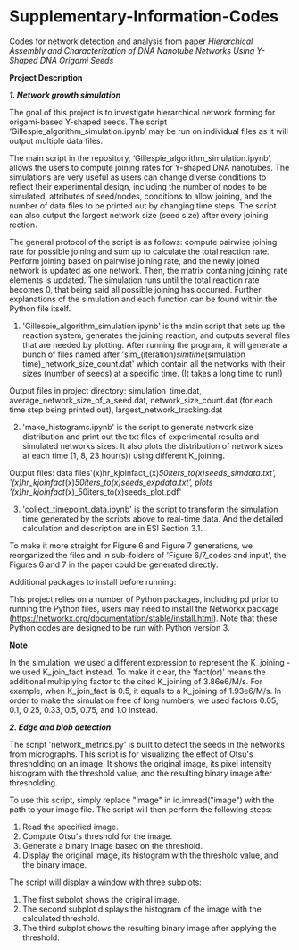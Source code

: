 # Supplementary-Information-Codes
Codes for network detection and analysis from paper _Hierarchical Assembly and Characterization of DNA Nanotube Networks Using Y-Shaped DNA Origami Seeds_

**Project Description**

***1. Network growth simulation***

The goal of this project is to investigate hierarchical network forming for origami-based Y-shaped seeds. The script ‘Gillespie_algorithm_simulation.ipynb’ may be run on individual files as it will output multiple data files. 

The main script in the repository, ‘Gillespie_algorithm_simulation.ipynb’, allows the users to compute joining rates for Y-shaped DNA nanotubes. The simulations are very useful as users can change diverse conditions to reflect their experimental design, including the number of nodes to be simulated, attributes of seed/nodes, conditions to allow joining, and the number of data files to be printed out by changing time steps. The script can also output the largest network size (seed size) after every joining rection. 

The general protocol of the script is as follows: compute pairwise joining rate for possible joining and sum up to calculate the total reaction rate. Perform joining based on pairwise joining rate, and the newly joined network is updated as one network. Then, the matrix containing joining rate elements is updated. The simulation runs until the total reaction rate becomes 0, that being said all possible joining has occurred. Further explanations of the simulation and each function can be found within the Python file itself.

1. 'Gillespie_algorithm_simulation.ipynb' is the main script that sets up the reaction system, generates the joining reaction, and outputs several files that are needed by plotting. After running the program, it will generate a bunch of files named after 'sim_(iteration)_simtime_(simulation time)_network_size_count.dat' which contain all the networks with their sizes (number of seeds) at a specific time. (It takes a long time to run!)

Output files in project directory: simulation_time.dat, average_network_size_of_a_seed.dat, network_size_count.dat (for each time step being printed out), largest_network_tracking.dat

2. 'make_histograms.ipynb' is the script to generate network size distribution and print out the txt files of experimental results and simulated networks sizes. It also plots the distribution of network sizes at each time (1, 8, 23 hour(s)) using different K_joining.

Output files: data files'(x)hr_kjoinfact_(x)_50iters_to(x)seeds_simdata.txt', '(x)hr_kjoinfact_(x)_50iters_to(x)seeds_expdata.txt', plots '(x)hr_kjoinfact_(x)_50iters_to(x)seeds_plot.pdf'

3. 'collect_timepoint_data.ipynb' is the script to transform the simulation time generated by the scripts above to real-time data. And the detailed calculation and description are in ESI Section 3.1.

To make it more straight for Figure 6 and Figure 7 generations, we reorganized the files and in sub-folders of 'Figure 6/7_codes and input', the Figures 6 and 7 in the paper could be generated directly.

Additional packages to install before running:

This project relies on a number of Python packages, including pd prior to running the Python files, users may need to install the Networkx package (https://networkx.org/documentation/stable/install.html). Note that these Python codes are designed to be run with Python version 3.

**Note**

In the simulation, we used a different expression to represent the K_joining - we used K_join_fact instead. To make it clear, the 'fact(or)' means the additional multiplying factor to the cited K_joining of 3.86e6/M/s. For example, when K_join_fact is 0.5, it equals to a K_joining of 1.93e6/M/s. In order to make the simulation free of long numbers, we used factors 0.05, 0.1, 0.25, 0.33, 0.5, 0.75, and 1.0 instead.

***2. Edge and blob detection***

The script 'network_metrics.py' is built to detect the seeds in the networks from micrographs. This script is for visualizing the effect of Otsu's thresholding on an image. It shows the original image, its pixel intensity histogram with the threshold value, and the resulting binary image after thresholding.

To use this script, simply replace "image" in io.imread("image") with the path to your image file. The script will then perform the following steps:

1. Read the specified image.
2. Compute Otsu's threshold for the image.
3. Generate a binary image based on the threshold.
4. Display the original image, its histogram with the threshold value, and the binary image.

The script will display a window with three subplots:
1. The first subplot shows the original image.
2. The second subplot displays the histogram of the image with the calculated threshold.
3. The third subplot shows the resulting binary image after applying the threshold.
